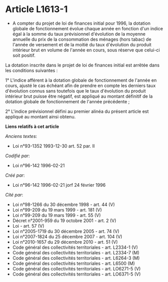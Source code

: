 # Article L1613-1

- A compter du projet de loi de finances initial pour 1996, la dotation globale de fonctionnement évolue chaque année en
fonction d'un indice égal à la somme du taux prévisionnel d'évolution de la moyenne annuelle du prix de la consommation des
ménages (hors tabac) de l'année de versement et de la moitié du taux d'évolution du produit intérieur brut en volume de
l'année en cours, sous réserve que celui-ci soit positif.

La dotation inscrite dans le projet de loi de finances initial est arrêtée dans les conditions suivantes :

1° L'indice afférent à la dotation globale de fonctionnement de l'année en cours, ajusté le cas échéant afin de prendre en
compte les derniers taux d'évolution connus sans toutefois que le taux d'évolution du produit intérieur brut puisse être
négatif, est appliqué au montant définitif de la dotation globale de fonctionnement de l'année précédente ;

2° L'indice prévisionnel défini au premier alinéa du présent article est appliqué au montant ainsi obtenu.

**Liens relatifs à cet article**

_Anciens textes_:

  - Loi n°93-1352 1993-12-30 art. 52 par. II

_Codifié par_:

  - Loi n°96-142 1996-02-21

_Créé par_:

  - Loi n°96-142 1996-02-21 jorf 24 février 1996

_Cité par_:

  - Loi n°98-1266 du 30 décembre 1998 - art. 44 (V)
  - Loi n°99-209 du 19 mars 1999 - art. 181 (V)
  - Loi n°99-209 du 19 mars 1999 - art. 55 (V)
  - Décret n°2001-959 du 19 octobre 2001 - art. 2 (V)
  - Loi - art. 57 (V)
  - Loi n°2005-1719 du 30 décembre 2005 - art. 74 (V)
  - Loi n°2007-1824 du 25 décembre 2007 - art. 104 (V)
  - Loi n°2010-1657 du 29 décembre 2010 - art. 51 (V)
  - Code général des collectivités territoriales - art. L2334-1 (V)
  - Code général des collectivités territoriales - art. L2334-7 (M)
  - Code général des collectivités territoriales - art. L6264-3 (M)
  - Code général des collectivités territoriales - art. L6500 (M)
  - Code général des collectivités territoriales - art. LO6271-5 (V)
  - Code général des collectivités territoriales - art. LO6371-5 (V)
